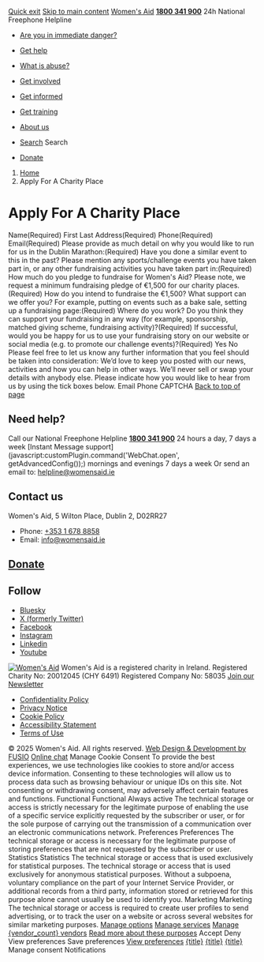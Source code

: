 [Quick exit](https://www.womensaid.ie/apply-for-a-charity-place/#exit)
[Skip to main content](https://www.womensaid.ie/apply-for-a-charity-place/#pagecontent "Skip to main content")
[Women's Aid](https://www.womensaid.ie/)
**[1800 341 900](tel:1800341900)** 24h National Freephone Helpline
  * [Are you in immediate danger?](https://www.womensaid.ie/are-you-in-immediate-danger/)
  * [Get help](https://www.womensaid.ie/get-help/)
  * [What is abuse?](https://www.womensaid.ie/what-is-abuse/)
  * [Get involved](https://www.womensaid.ie/get-involved/)
  * [Get informed](https://www.womensaid.ie/get-informed/)
  * [Get training](https://www.womensaid.ie/get-training/)
  * [About us](https://www.womensaid.ie/about-us/)


  * [Search](https://www.womensaid.ie/apply-for-a-charity-place/)
Search
  * [Donate](https://www.womensaid.ie/get-involved/donate/)


  1. [Home](https://www.womensaid.ie/)
  2. Apply For A Charity Place


# Apply For A Charity Place
Name(Required)
First Last
Address(Required)
Phone(Required)
Email(Required)
Please provide as much detail on why you would like to run for us in the Dublin Marathon:(Required)
Have you done a similar event to this in the past? Please mention any sports/challenge events you have taken part in, or any other fundraising activities you have taken part in:(Required)
How much do you pledge to fundraise for Women's Aid? Please note, we request a minimum fundraising pledge of €1,500 for our charity places.(Required)
How do you intend to fundraise the €1,500? What support can we offer you? For example, putting on events such as a bake sale, setting up a fundraising page:(Required)
Where do you work? Do you think they can support your fundraising in any way (for example, sponsorship, matched giving scheme, fundraising activity)?(Required)
If successful, would you be happy for us to use your fundraising story on our website or social media (e.g. to promote our challenge events)?(Required)
Yes
No
Please feel free to let us know any further information that you feel should be taken into consideration:
We’d love to keep you posted with our news, activities and how you can help in other ways. We’ll never sell or swap your details with anybody else. Please indicate how you would like to hear from us by using the tick boxes below.
Email
Phone
CAPTCHA
[Back to top of page](https://www.womensaid.ie/apply-for-a-charity-place/#top)
## Need help?
Call our National Freephone Helpline **[1800 341 900](tel:1800341900)** 24 hours a day, 7 days a week 
[Instant Message support](javascript:customPlugin.command\('WebChat.open', getAdvancedConfig\(\)\);) mornings and evenings 7 days a week
Or send an email to: helpline@womensaid.ie
## Contact us
Women's Aid, 5 Wilton Place, Dublin 2, D02RR27
  * Phone: [+353 1 678 8858](tel:+35316788858)
  * Email: info@womensaid.ie


## [Donate](https://www.womensaid.ie/get-involved/donate/)
## Follow
  * [Bluesky](https://bsky.app/profile/womensaidireland.bsky.social)
  * [X (formerly Twitter)](https://x.com/Womens_Aid)
  * [Facebook](https://www.facebook.com/womensaid.ie)
  * [Instagram](https://www.instagram.com/womens.aid)
  * [Linkedin](https://www.linkedin.com/company/women's-aid/)
  * [Youtube](https://www.youtube.com/@womensaidireland)


[![Women's Aid](https://www.womensaid.ie/app/themes/womensaidsage9/resources/assets/img/womens-aid-logo-white.svg)](https://www.womensaid.ie/apply-for-a-charity-place/)
Women's Aid is a registered charity in Ireland.
Registered Charity No: 20012045 (CHY 6491) Registered Company No: 58035
[Join our Newsletter](https://www.womensaid.ie/get-informed/news-events/newsletter/)
  * [Confidentiality Policy](https://www.womensaid.ie/about-us/compliance/confidentiality-policy/)
  * [Privacy Notice](https://www.womensaid.ie/about-us/compliance/privacy-notice/)
  * [Cookie Policy](https://www.womensaid.ie/about-us/compliance/cookie-policy/)
  * [Accessibility Statement](https://www.womensaid.ie/about-us/compliance/accessibility-statement/)
  * [Terms of Use](https://www.womensaid.ie/about-us/compliance/terms-of-use/)


© 2025 Women's Aid. All rights reserved. [Web Design & Development by FUSIO](https://www.fusio.net/?utm_source=WomensAid&utm_medium=Website&utm_campaign=ClientLinks)
[Online chat](https://www.womensaid.ie/apply-for-a-charity-place/#chat)
Manage Cookie Consent
To provide the best experiences, we use technologies like cookies to store and/or access device information. Consenting to these technologies will allow us to process data such as browsing behaviour or unique IDs on this site. Not consenting or withdrawing consent, may adversely affect certain features and functions.
Functional Functional Always active 
The technical storage or access is strictly necessary for the legitimate purpose of enabling the use of a specific service explicitly requested by the subscriber or user, or for the sole purpose of carrying out the transmission of a communication over an electronic communications network.
Preferences Preferences
The technical storage or access is necessary for the legitimate purpose of storing preferences that are not requested by the subscriber or user.
Statistics Statistics
The technical storage or access that is used exclusively for statistical purposes. The technical storage or access that is used exclusively for anonymous statistical purposes. Without a subpoena, voluntary compliance on the part of your Internet Service Provider, or additional records from a third party, information stored or retrieved for this purpose alone cannot usually be used to identify you.
Marketing Marketing
The technical storage or access is required to create user profiles to send advertising, or to track the user on a website or across several websites for similar marketing purposes.
[Manage options](https://www.womensaid.ie/apply-for-a-charity-place/) [Manage services](https://www.womensaid.ie/apply-for-a-charity-place/) [Manage {vendor_count} vendors](https://www.womensaid.ie/apply-for-a-charity-place/) [Read more about these purposes](https://cookiedatabase.org/tcf/purposes/)
Accept Deny View preferences Save preferences [View preferences](https://www.womensaid.ie/apply-for-a-charity-place/)
[{title}](https://www.womensaid.ie/apply-for-a-charity-place/) [{title}](https://www.womensaid.ie/apply-for-a-charity-place/) [{title}](https://www.womensaid.ie/apply-for-a-charity-place/)
Manage consent
Notifications
